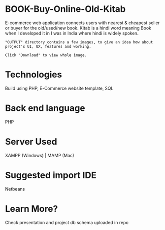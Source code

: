# BOOK-Buy-Online-Old-Kitab
E-commerce web application connects users with nearest &amp; cheapest seller or buyer for the old/used/new book. Kitab is a hindi word meaning Book when I developed it in I was in India where hindi is widely spoken.


```
"OUTPUT" directory contains a few images, to give an idea how about project's UI, UX, features and working.

Click "Download" to view whole image.
```


# Technologies
Build using PHP, E-Commerce website template, SQL

# Back end language
PHP

# Server Used
XAMPP (Windows) | MAMP (Mac)

# Suggested import IDE
Netbeans

# Learn More?
Check presentation and project db schema uploaded in repo
